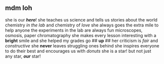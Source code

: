 ## mdm loh ##
she is our **_hero_**!
she teaches us science and tells us stories about the world
chemistry _in the lab_ and chemistry of _love_
she always goes the extra mile to help anyone
the experiments in the lab are always fun
microscopes, osmosis, paper chromatography
she makes every lesson interesting with a **bright** smile
and she helped my grades go ## **up** ##
her criticism is _fair_ and _constructive_
she **never** leaves struggling ones behind
she inspires everyone to do their best
and encourages us with _donuts_
she is a star!
but not just any star, **_our_** star!
